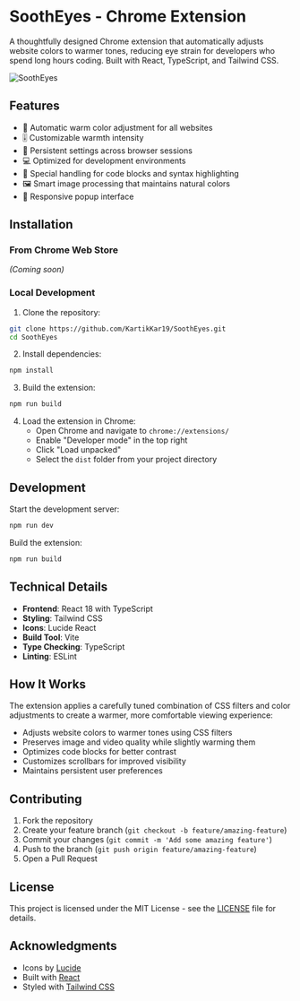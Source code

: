 # SoothEyes - Chrome Extension

A thoughtfully designed Chrome extension that automatically adjusts website colors to warmer tones, reducing eye strain for developers who spend long hours coding. Built with React, TypeScript, and Tailwind CSS.

![SoothEyes](https://images.unsplash.com/photo-1461773518188-b3e86f98242f?auto=format&fit=crop&q=80&w=1200&h=400)

## Features

- 🌅 Automatic warm color adjustment for all websites
- 🎚️ Customizable warmth intensity
- 🔄 Persistent settings across browser sessions
- 💻 Optimized for development environments
- 🎨 Special handling for code blocks and syntax highlighting
- 🖼️ Smart image processing that maintains natural colors
- 📱 Responsive popup interface

## Installation

### From Chrome Web Store
*(Coming soon)*

### Local Development

1. Clone the repository:
```bash
git clone https://github.com/KartikKar19/SoothEyes.git
cd SoothEyes
```

2. Install dependencies:
```bash
npm install
```

3. Build the extension:
```bash
npm run build
```

4. Load the extension in Chrome:
   - Open Chrome and navigate to `chrome://extensions/`
   - Enable "Developer mode" in the top right
   - Click "Load unpacked"
   - Select the `dist` folder from your project directory

## Development

Start the development server:
```bash
npm run dev
```

Build the extension:
```bash
npm run build
```

## Technical Details

- **Frontend**: React 18 with TypeScript
- **Styling**: Tailwind CSS
- **Icons**: Lucide React
- **Build Tool**: Vite
- **Type Checking**: TypeScript
- **Linting**: ESLint

## How It Works

The extension applies a carefully tuned combination of CSS filters and color adjustments to create a warmer, more comfortable viewing experience:

- Adjusts website colors to warmer tones using CSS filters
- Preserves image and video quality while slightly warming them
- Optimizes code blocks for better contrast
- Customizes scrollbars for improved visibility
- Maintains persistent user preferences

## Contributing

1. Fork the repository
2. Create your feature branch (`git checkout -b feature/amazing-feature`)
3. Commit your changes (`git commit -m 'Add some amazing feature'`)
4. Push to the branch (`git push origin feature/amazing-feature`)
5. Open a Pull Request

## License

This project is licensed under the MIT License - see the [LICENSE](LICENSE) file for details.

## Acknowledgments

- Icons by [Lucide](https://lucide.dev/)
- Built with [React](https://reactjs.org/)
- Styled with [Tailwind CSS](https://tailwindcss.com/)